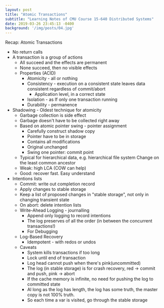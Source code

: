 ```yaml
---
layout: post
title: "Atomic Transactions"
subtitle: "Learning Notes of CMU Course 15-640 Distributed Systems"
date: 2019-03-26 23:45:13 -0400
background: '/img/posts/04.jpg'
---
```

Recap: Atomic Transactions
- No return calls
- A transaction is a group of actions
    - All succeed and the effects are permanent
    - None succeed, then no visible effects
    - Properties (ACID)
        - Atomicity - all or nothing
        - Consistency - execution on a consistent state leaves data consistent regardless of commit/abort
            - Application level, in a correct state
        - Isolation - as If only one transaction running
        - Durability - permanence
- Shadowing - Oldest technique for atomicity
    - Garbage collection is side effect
    - Garbage doesn't have to be collected right away
    - Based on atomic pointer swing - pointer assignment
        - Carefully construct shadow copy
        - Pointer have to be in storage
        - Contains all modifications
        - Original unchanged
        - Swing one pointer: commit point
    - Typical for hierarchical data, e.g. hierarchical file system
         Change on the least common ancestor
    - Weak: high LCA (COW can help)
    - Good: recover fast. Easy understand
- Intentions lists
    - Commit: write out completion record
    - Apply changes to stable storage
    - Keep a list of proposed changes in "stable storage", not only in changing transient state
    - On abort: delete intention lists
    - Write-Ahead Logging - journalling
        - Append only logging to record intentions
        - The log preserves of all the order (in between the concurrent transactions!)
        - For Debugging
    - Log-Based Recovery
        - Idempotent - with redos or undos
    - Caveats
        - System kills transactions if too long
        - Lock until end of transaction
        - Log head cannot push when there's pink(uncommitted)
        - The log (in stable storage) is for crash recovery, red -> commit and push, pink -> abort
        - If the cache memory is infinite, no need for pushing the log to committed state
        - Al long as the log has length, the log has some truth, the master copy is not 100% truth.
        - So each time a var is visited, go through the stable storage
        
            


